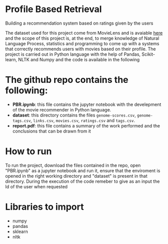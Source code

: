 # Profile Based Retrieval
Building a recommendation system based on ratings given by the users

The dataset used for this project come from MovieLens and is avaiable [here]({http://movielens.org) and the scope of this project is, at the end, to merge knowledge of Natural Language Process, statistics and programming to come up with a systems that correctly recommends users with movies based on their profile. 
The project is carried out in Python language with the help of Pandas, Scikit-learn, NLTK and Numpy and the code is available in the following 

# The github repo contains the following:
- **PBR.ipynb**: this file contains the jupyter notebook with the develepment of the movie recommender in Python language. 
- **dataset**: this directory contains the files `genome-scores.csv`, `genome-tags.csv`, `links.csv`, `movies.csv`, `ratings.csv` and `tags.csv`. 
- **report.pdf**: this file contains a summary of the work performed and the conclusions that can be drawn from it

# How to run
To run the project, download the files contained in the repo, open "PBR.ipynb" as a jupyter notebook and run it, ensure that the enviroment is opened in the right working directory and "dataset" is present in that directory. During the execution of the code remeber to give as an input the Id of the user when requested

# Libraries to import
- numpy
- pandas
- sklearn
- nltk

